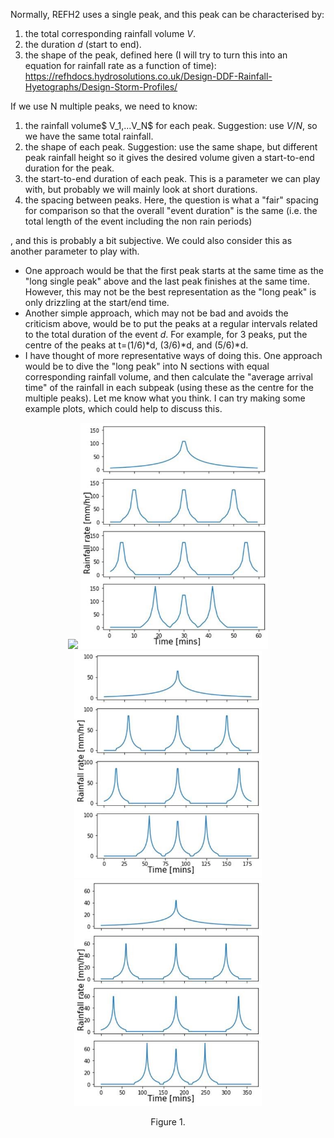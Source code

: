 Normally, REFH2 uses a single peak, and this peak can be characterised by:
1) the total corresponding rainfall volume $V$. 
2) the duration $d$ (start to end).
3) the shape of the peak, defined here (I will try to turn this into an equation for rainfall rate as a function of time): https://refhdocs.hydrosolutions.co.uk/Design-DDF-Rainfall-Hyetographs/Design-Storm-Profiles/
 
If we use N multiple peaks, we need to know:
1) the rainfall volume$ V_1,...V_N$ for each peak. Suggestion: use $V/N$, so we have the same total rainfall.
2) the shape of each peak. Suggestion: use the same shape, but different peak rainfall height so it gives the desired volume given a start-to-end duration for the peak.
3) the start-to-end duration of each peak. This is a parameter we can play with, but probably we will mainly look at short durations.
4) the spacing between peaks. Here, the question is what a "fair" spacing for comparison so that the overall "event duration" is the same (i.e. the total length of the event including the non rain periods)


, and this is probably a bit subjective. We could also consider this as another parameter to play with.
- One approach would be that the first peak starts at the same time as the "long single peak" above and the last peak finishes at the same time. However, this may not be the best representation as the "long peak" is only drizzling at the start/end time. 
- Another simple approach, which may not be bad and avoids the criticism above, would be to put the peaks at a regular intervals related to the total duration of the event $d$. For example, for 3 peaks, put the centre of the peaks at t=(1/6)*d, (3/6)*d, and (5/6)*d.
- I have thought of more representative ways of doing this. One approach would be to dive the "long peak" into N sections with equal corresponding rainfall volume, and then calculate the "average arrival time" of the rainfall in each subpeak (using these as the centre for the multiple peaks). 
Let me know what you think. I can try making some example plots, which could help to discuss this.


<p align="center">
  <img src=".PNG" width="300" />
<img src="1hr_syntheticevents.jpg" width="300"  /> 
<img src="3hr_syntheticevents.jpg" width="300" />
<img src="6hr_syntheticevents.jpg" width="300"  />    
<p align="center"> Figure 1. <p align="center">
